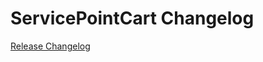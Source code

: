 # ServicePointCart Changelog

[Release Changelog](https://github.com/spryker/merchant-relation-request-extension/releases)
